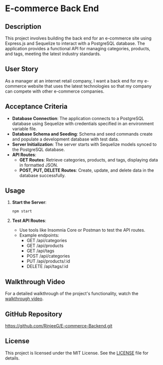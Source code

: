 # E-commerce Back End

## Description

This project involves building the back end for an e-commerce site using Express.js and Sequelize to interact with a PostgreSQL database. The application provides a functional API for managing categories, products, and tags, meeting the latest industry standards.

## User Story

As a manager at an internet retail company, I want a back end for my e-commerce website that uses the latest technologies so that my company can compete with other e-commerce companies.

## Acceptance Criteria

- **Database Connection**: The application connects to a PostgreSQL database using Sequelize with credentials specified in an environment variable file.
- **Database Schema and Seeding**: Schema and seed commands create and populate a development database with test data.
- **Server Initialization**: The server starts with Sequelize models synced to the PostgreSQL database.
- **API Routes**:
  - **GET Routes**: Retrieve categories, products, and tags, displaying data in formatted JSON.
  - **POST, PUT, DELETE Routes**: Create, update, and delete data in the database successfully.


## Usage

1. **Start the Server**:
   ```sh
   npm start
   ```

2. **Test API Routes**:
   - Use tools like Insomnia Core or Postman to test the API routes.
   - Example endpoints:
     - GET /api/categories
     - GET /api/products
     - GET /api/tags
     - POST /api/categories
     - PUT /api/products/:id
     - DELETE /api/tags/:id

## Walkthrough Video

For a detailed walkthrough of the project's functionality, watch the [walkthrough video](<https://drive.google.com/file/d/1oE3xIB8I8fUrFFZuVAN2IVBp0jLibmB6/view>).

## GitHub Repository

https://github.com/RinjeeG/E-commerce-Backend.git

## License

This project is licensed under the MIT License. See the [LICENSE](LICENSE) file for details.

